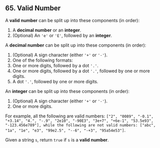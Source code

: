 ## 65. Valid Number

A <b>valid number</b> can be split up into these components (in order):
<ol>
<li>A <b>decimal number</b> or an <b>integer</b>.</li>
<li>(Optional) An <code>'e'</code> or <code>'E'</code>, followed by an <b>integer</b>.</li>
</ol>
A <b>decimal number</b> can be split up into these components (in order):
<ol>
<li>(Optional) A sign character (either <code>'+'</code> or <code>'-'</code>).</li>
<li>One of the following formats:</li>
<li>One or more digits, followed by a dot <code>'.'</code>.</li>
<li>One or more digits, followed by a dot <code>'.'</code>, followed by one or more digits.</li>
<li>A dot <code>'.'</code>, followed by one or more digits.</li>
</ol>
An <b>integer</b> can be split up into these components (in order):
<ol>
<li>(Optional) A sign character (either <code>'+'</code> or <code>'-'</code>).</li>
<li>One or more digits.</li>
</ol>
For example, all the following are valid numbers: <code>["2", "0089", "-0.1", "+3.14", "4.", "-.9", "2e10", "-90E3", "3e+7", "+6e-1", "53.5e93", "-123.456e789"], while the following are not valid numbers: ["abc", "1a", "1e", "e3", "99e2.5", "--6", "-+3", "95a54e53"]</code>.

Given a string <code>s</code>, return <code>true</code> if <code>s</code> is a <b>valid number</b>.